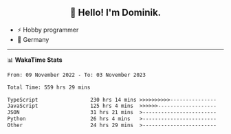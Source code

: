 <h2 align="center">👋 Hello! I'm Dominik.</h2>

- ⚡ Hobby programmer
- 📍 Germany

---
📊 **WakaTime Stats**
<!--START_SECTION:waka-->

```txt
From: 09 November 2022 - To: 03 November 2023

Total Time: 559 hrs 29 mins

TypeScript                 230 hrs 14 mins >>>>>>>>>>---------------   41.15 %
JavaScript                 125 hrs 4 mins  >>>>>>-------------------   22.36 %
JSON                       31 hrs 21 mins  >------------------------   05.61 %
Python                     26 hrs 4 mins   >------------------------   04.66 %
Other                      24 hrs 29 mins  >------------------------   04.38 %
```

<!--END_SECTION:waka-->

